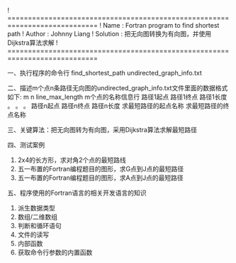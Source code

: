 
! ============================================================================
! Name        : Fortran program to find shortest path
! Author      : Johnny Liang
! Solution   :  把无向图转换为有向图，并使用Dijkstra算法求解
! ============================================================================

一、执行程序的命令行
    find_shortest_path undirected_graph_info.txt

二、描述m个点n条路径无向图的undirected_graph_info.txt文件里面的数据格式如下:
m n line_max_length
m个点的名称信息行
路径1起点 路径1终点 路径1长度
。
。
。
路径n起点 路径n终点 路径n长度
求最短路径的起点名称 求最短路径的终点名称


三、关键算法：把无向图转为有向图，采用Dijkstra算法求解最短路径

四、测试案例
1. 2x4的长方形，求对角2个点的最短路线
2. 五一布置的Fortran编程题目的图形，求G点到J点的最短路径
3. 五一布置的Fortran编程题目的图形，求A点到J点的最短路径

五、程序使用的Fortran语言的相关开发语言的知识
1. 派生数据类型
2. 数组/二维数组
3. 判断和循环语句
4. 文件的读写
5. 内部函数
6. 获取命令行参数的内置函数

